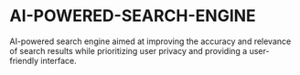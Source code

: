 # AI-POWERED-SEARCH-ENGINE
AI-powered search engine aimed at improving the accuracy and relevance of search results while prioritizing user privacy and providing a user-friendly interface.
